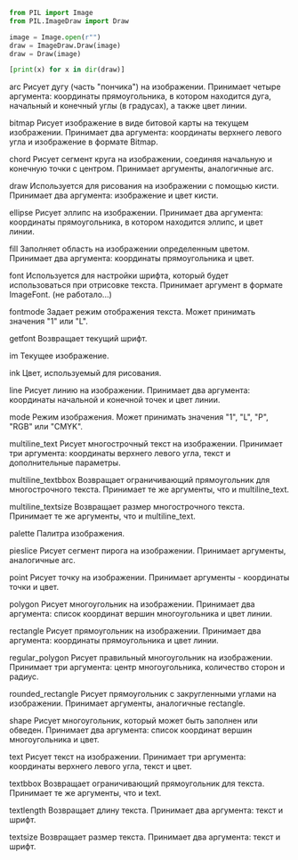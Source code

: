 ```python
from PIL import Image
from PIL.ImageDraw import Draw

image = Image.open(r"")
draw = ImageDraw.Draw(image)
draw = Draw(image)
```

```python
[print(x) for x in dir(draw)]
```

arc                 Рисует дугу (часть "пончика") на изображении.
                    Принимает четыре аргумента: координаты прямоугольника, в котором находится дуга, начальный и конечный углы (в градусах), а также цвет линии.

bitmap              Рисует изображение в виде битовой карты на текущем изображении.
                    Принимает два аргумента: координаты верхнего левого угла и изображение в формате Bitmap.

chord               Рисует сегмент круга на изображении, соединяя начальную и конечную точки с центром.
                    Принимает аргументы, аналогичные arc.

draw                Используется для рисования на изображении с помощью кисти.
                    Принимает два аргумента: изображение и цвет кисти.

ellipse             Рисует эллипс на изображении.
                    Принимает два аргумента: координаты прямоугольника, в котором находится эллипс, и цвет линии.

fill                Заполняет область на изображении определенным цветом.
                    Принимает два аргумента: координаты прямоугольника и цвет.

font                Используется для настройки шрифта, который будет использоваться при отрисовке текста.
                    Принимает аргумент в формате ImageFont. (не работало...)

fontmode            Задает режим отображения текста. Может принимать значения "1" или "L".

getfont             Возвращает текущий шрифт.

im                  Текущее изображение.

ink                 Цвет, используемый для рисования.

line                Рисует линию на изображении.
                    Принимает два аргумента: координаты начальной и конечной точек и цвет линии.

mode                Режим изображения.
                    Может принимать значения "1", "L", "P", "RGB" или "CMYK".

multiline_text      Рисует многострочный текст на изображении.
                    Принимает три аргумента: координаты верхнего левого угла, текст и дополнительные параметры.

multiline_textbbox  Возвращает ограничивающий прямоугольник для многострочного текста.
                    Принимает те же аргументы, что и multiline_text.

multiline_textsize  Возвращает размер многострочного текста.
                    Принимает те же аргументы, что и multiline_text.

palette             Палитра изображения.

pieslice            Рисует сегмент пирога на изображении.
                    Принимает аргументы, аналогичные arc.

point               Рисует точку на изображении.
                    Принимает аргументы - координаты точки и цвет.

polygon             Рисует многоугольник на изображении.
                    Принимает два аргумента: список координат вершин многоугольника и цвет линии.

rectangle           Рисует прямоугольник на изображении.
                    Принимает два аргумента: координаты прямоугольника и цвет линии.

regular_polygon     Рисует правильный многоугольник на изображении.
                    Принимает три аргумента: центр многоугольника, количество сторон и радиус.

rounded_rectangle   Рисует прямоугольник с закругленными углами на изображении.
                    Принимает аргументы, аналогичные rectangle.

shape               Рисует многоугольник, который может быть заполнен или обведен.
                    Принимает два аргумента: список координат вершин многоугольника и цвет.

text                Рисует текст на изображении.
                    Принимает три аргумента: координаты верхнего левого угла, текст и цвет.

textbbox            Возвращает ограничивающий прямоугольник для текста.
                    Принимает те же аргументы, что и text.

textlength          Возвращает длину текста.
                    Принимает два аргумента: текст и шрифт.

textsize            Возвращает размер текста.
                    Принимает два аргумента: текст и шрифт.
